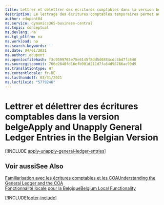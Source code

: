 ```yaml
---
title: Lettrer et délettrer des écritures comptables dans la version belge
description: Le lettrage des écritures comptables temporaires permet aux sociétés d'utiliser des comptes temporaires et de transfert dans la comptabilité. Les comptes temporaires et de transfert sont utilisés pour stocker les écritures comptables temporaires qui sont en attente d'un traitement ultérieur dans la comptabilité.
author: edupont04
ms.service: dynamics365-business-central
ms.topic: conceptual
ms.devlang: na
ms.tgt_pltfrm: na
ms.workload: na
ms.search.keywords: ''
ms.date: 04/01/2021
ms.author: edupont
ms.openlocfilehash: f3c9399765e75e6145f8dd5d0884cdc4bd7fa540
ms.sourcegitcommit: 766e2840fd16efb901d211d7fa64d96766ac99d9
ms.translationtype: HT
ms.contentlocale: fr-BE
ms.lasthandoff: 03/31/2021
ms.locfileid: "5779246"
---
```

# <a name="apply-and-unapply-general-ledger-entries-in-the-belgian-version"></a><span data-ttu-id="a39dd-104">Lettrer et délettrer des écritures comptables dans la version belge</span><span class="sxs-lookup"><span data-stu-id="a39dd-104">Apply and Unapply General Ledger Entries in the Belgian Version</span></span>

[!INCLUDE [apply-unapply-general-ledger-entries](../includes/BENL/apply-unapply-general-ledger-entries.md)]

## <a name="see-also"></a><span data-ttu-id="a39dd-105">Voir aussi</span><span class="sxs-lookup"><span data-stu-id="a39dd-105">See Also</span></span>

[<span data-ttu-id="a39dd-106">Familiarisation avec les écritures comptables et les COA</span><span class="sxs-lookup"><span data-stu-id="a39dd-106">Understanding the General Ledger and the COA</span></span>](../../finance-general-ledger.md)  
[<span data-ttu-id="a39dd-107">Fonctionnalité locale pour la Belgique</span><span class="sxs-lookup"><span data-stu-id="a39dd-107">Belgium Local Functionality</span></span>](belgium-local-functionality.md)


[!INCLUDE[footer-include](../../includes/footer-banner.md)]